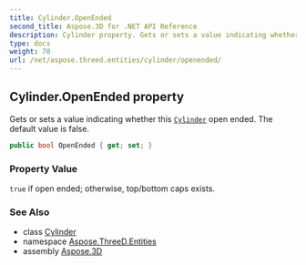 ```yaml
---
title: Cylinder.OpenEnded
second_title: Aspose.3D for .NET API Reference
description: Cylinder property. Gets or sets a value indicating whether this Cylinder open ended. The default value is false
type: docs
weight: 70
url: /net/aspose.threed.entities/cylinder/openended/
---
```

## Cylinder.OpenEnded property

Gets or sets a value indicating whether this [`Cylinder`](../) open ended. The default value is false.

```csharp
public bool OpenEnded { get; set; }
```

### Property Value

`true` if open ended; otherwise, top/bottom caps exists.

### See Also

* class [Cylinder](../)
* namespace [Aspose.ThreeD.Entities](../../cylinder/)
* assembly [Aspose.3D](../../../)


